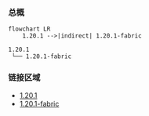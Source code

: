 ### 总概

```mermaid
flowchart LR
    1.20.1 -->|indirect| 1.20.1-fabric
```

```
1.20.1
 └── 1.20.1-fabric
```

### 链接区域

- [1.20.1](/projects/1.20/assets/vanity-spectral-pack/vanity_spectral)
- [1.20.1-fabric](/projects/1.20-fabric/assets/vanity-spectral-pack/vanity_spectral)